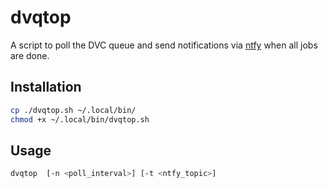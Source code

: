 # dvqtop

A script to poll the DVC queue and send notifications via [ntfy](https://ntfy.sh) when all jobs are done.


## Installation

```sh
cp ./dvqtop.sh ~/.local/bin/
chmod +x ~/.local/bin/dvqtop.sh
```

## Usage

```sh
dvqtop  [-n <poll_interval>] [-t <ntfy_topic>]
```